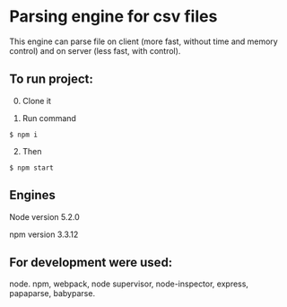 # Parsing engine for csv files

This engine can parse file on client (more fast, without time and memory control) and on server (less fast, with control).

## To run project:

0) Clone it

1) Run command

```
$ npm i
```

2) Then

```
$ npm start
```

## Engines

Node version 5.2.0

npm version 3.3.12

## For development were used:

node. npm, webpack, node supervisor, node-inspector, express, papaparse, babyparse.